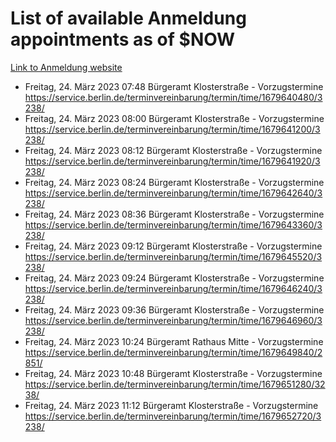 # List of available Anmeldung appointments as of $NOW
[Link to Anmeldung website](https://service.berlin.de/terminvereinbarung/termin/tag.php?termin=1&anliegen[]=120686&dienstleisterlist=122210,122217,327316,122219,327312,122227,327314,122231,327346,122243,327348,122254,122252,329742,122260,329745,122262,329748,122271,327278,122273,327274,122277,327276,330436,122280,327294,122282,327290,122284,327292,122291,327270,122285,327266,122286,327264,122296,327268,150230,329760,122297,327286,122294,327284,122312,329763,122314,329775,122304,327330,122311,327334,122309,327332,317869,122281,327352,122279,329772,122283,122276,327324,122274,327326,122267,329766,122246,327318,122251,327320,122257,327322,122208,327298,122226,327300&herkunft=http%3A%2F%2Fservice.berlin.de%2Fdienstleistung%2F120686%2F)
- Freitag, 24. März 2023 07:48 Bürgeramt Klosterstraße - Vorzugstermine https://service.berlin.de/terminvereinbarung/termin/time/1679640480/3238/
- Freitag, 24. März 2023 08:00 Bürgeramt Klosterstraße - Vorzugstermine https://service.berlin.de/terminvereinbarung/termin/time/1679641200/3238/
- Freitag, 24. März 2023 08:12 Bürgeramt Klosterstraße - Vorzugstermine https://service.berlin.de/terminvereinbarung/termin/time/1679641920/3238/
- Freitag, 24. März 2023 08:24 Bürgeramt Klosterstraße - Vorzugstermine https://service.berlin.de/terminvereinbarung/termin/time/1679642640/3238/
- Freitag, 24. März 2023 08:36 Bürgeramt Klosterstraße - Vorzugstermine https://service.berlin.de/terminvereinbarung/termin/time/1679643360/3238/
- Freitag, 24. März 2023 09:12 Bürgeramt Klosterstraße - Vorzugstermine https://service.berlin.de/terminvereinbarung/termin/time/1679645520/3238/
- Freitag, 24. März 2023 09:24 Bürgeramt Klosterstraße - Vorzugstermine https://service.berlin.de/terminvereinbarung/termin/time/1679646240/3238/
- Freitag, 24. März 2023 09:36 Bürgeramt Klosterstraße - Vorzugstermine https://service.berlin.de/terminvereinbarung/termin/time/1679646960/3238/
- Freitag, 24. März 2023 10:24 Bürgeramt Rathaus Mitte - Vorzugstermine https://service.berlin.de/terminvereinbarung/termin/time/1679649840/2851/
- Freitag, 24. März 2023 10:48 Bürgeramt Klosterstraße - Vorzugstermine https://service.berlin.de/terminvereinbarung/termin/time/1679651280/3238/
- Freitag, 24. März 2023 11:12 Bürgeramt Klosterstraße - Vorzugstermine https://service.berlin.de/terminvereinbarung/termin/time/1679652720/3238/
